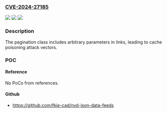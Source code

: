 ### [CVE-2024-27185](https://cve.mitre.org/cgi-bin/cvename.cgi?name=CVE-2024-27185)
![](https://img.shields.io/static/v1?label=Product&message=Joomla!%20CMS&color=blue)
![](https://img.shields.io/static/v1?label=Version&message=%3D%203.0.0-3.10.16%20&color=brighgreen)
![](https://img.shields.io/static/v1?label=Vulnerability&message=n%2Fa&color=brighgreen)

### Description

The pagination class includes arbitrary parameters in links, leading to cache poisoning attack vectors.

### POC

#### Reference
No PoCs from references.

#### Github
- https://github.com/fkie-cad/nvd-json-data-feeds

